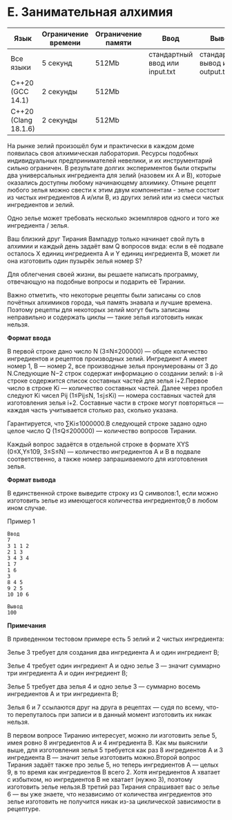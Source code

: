 # E. Занимательная алхимия


| Язык |	Ограничение времени |	Ограничение памяти	| Ввод	| Вывод |
| --- |	--- |	---	| ---	| --- |
| Все языки |	5 секунд | 512Mb | стандартный ввод или input.txt	| стандартный вывод или output.txt |
| C++20 (GCC 14.1)	| 2 секунды	| 512Mb |
| C++20 (Clang 18.1.6) |	2 секунды	| 512Mb |

На рынке зелий произошёл бум и практически в каждом доме появилась своя алхимическая лаборатория. Ресурсы подобных индивидуальных предпринимателей невелики, и их инструментарий сильно ограничен. В результате долгих экспериментов были открыты два универсальных ингредиента для зелий (назовем их A и B), которые оказались доступны любому начинающему алхимику.
Отныне рецепт любого зелья можно свести к этим двум компонентам - зелье состоит из чистых ингредиентов A и/или B, из других зелий или из смеси чистых ингредиентов и зелий.

Одно зелье может требовать несколько экземпляров одного и того же ингредиента / зелья.

Ваш близкий друг Тирания Вампадур только начинает свой путь в алхимии и каждый день задаёт вам Q
 вопросов вида: если в её подвале осталось X единиц ингредиента A и Y единиц ингредиента B, может ли она изготовить один пузырёк зелья номер S?

Для облегчения своей жизни, вы решаете написать программу, отвечающую на подобные вопросы и подарить её Тирании.

Важно отметить, что некоторые рецепты были записаны со слов почётных алхимиков города, чья память знавала и лучшие времена. Поэтому рецепты для некоторых зелий могут быть записаны неправильно и содержать циклы — такие зелья изготовить никак нельзя.

**Формат ввода**

В первой строке дано число N (3≤N≤200000) — общее количество ингредиентов и рецептов производных зелий. Ингредиент A имеет номер 1, B — номер 2, все производные зелья пронумерованы от 3 до N.Следующие N−2 строк содержат информацию о создании зелий: в i-й строке содержится список составных частей для зелья i+2.Первое число в строке Ki — количество составных частей. Далее через пробел следуют Ki чисел Pij (1≤Pij≤N, 1≤j≤Ki) — номера составных частей для изготовления зелья i+2.
Составные части в строке могут повторяться — каждая часть учитывается столько раз, сколько указана.

Гарантируется, что ∑Ki≤1000000.В следующей строке задано одно целое число Q (1≤Q≤200000) — количество вопросов Тирании.

Каждый вопрос задаётся в отдельной строке в формате XYS (0≤X,Y≤109, 3≤S≤N) — количество ингредиентов A и B в подвале соответственно, а также номер запрашиваемого для изготовления зелья.

**Формат вывода**

В единственной строке выведите строку из Q символов:1, если можно изготовить зелье из имеющегося количества ингредиентов;0
 в любом ином случае.

Пример 1

	Ввод
	7
	3 1 1 2
	2 1 3
	3 4 3 4
	1 7
	1 6
	3
	8 4 5
	9 2 5
	10 10 6

	Вывод
	100


**Примечания**

В приведенном тестовом примере есть 5 зелий и 2 чистых ингредиента:

Зелье 3 требует для создания два ингредиента A и один ингредиент B;

Зелье 4 требует один ингредиент A и одно зелье 3 — значит суммарно три ингредиента A и один ингредиент B;

Зелье 5 требует два зелья 4 и одно зелье 3 — суммарно восемь ингредиентов A и три ингредиента B;

Зелья 6 и 7 ссылаются друг на друга в рецептах — судя по всему, что-то перепуталось при записи и в данный момент изготовить их никак нельзя.

В первом вопросе Тиранию интересует, можно ли изготовить зелье 5, имея ровно 8 ингредиентов A и 4 ингредиента B. Как мы выяснили выше, для изготовления зелья 5 требуется как раз 8 ингредиентов A и 3 ингредиента B — значит зелье изготовить можно.Второй вопрос Тирания задаёт также про зелье 5, но теперь ингредиентов A — целых 9, в то время как ингредиентов B всего 2. Хотя ингредиентов A хватает с избытком, но ингредиентов B не хватает (нужно 3), поэтому изготовить зелье нельзя.В третий раз Тирания спрашивает вас о зелье 6 — вы уже знаете, что независимо от количества ингредиентов это зелье изготовить не получится никак из-за циклической зависимости в рецептуре.